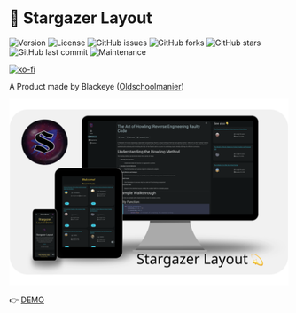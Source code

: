# 🌟 Stargazer Layout

![Version](https://img.shields.io/badge/Version-1.0.1-brightgreen)
![License](https://img.shields.io/badge/License-MIT-blue)
![GitHub issues](https://img.shields.io/github/issues/Blackstareye/stargazer-layout)
![GitHub forks](https://img.shields.io/github/forks/Blackstareye/stargazer-layout)
![GitHub stars](https://img.shields.io/github/stars/Blackstareye/stargazer-layout)
![GitHub last commit](https://img.shields.io/github/last-commit/Blackstareye/stargazer-layout)
![Maintenance](https://img.shields.io/maintenance/yes/2025)

[![ko-fi](https://ko-fi.com/img/githubbutton_sm.svg)](https://ko-fi.com/H2H096MU7)

A Product made by Blackeye ([Oldschoolmanier](https://oldschoolmanier.de))

![screenshot](https://github.com/Blackstareye/stargazer-layout/blob/master/images/screenshot.png)

👉 [DEMO](https://blackstareye.github.io/stargazer-layout/)
